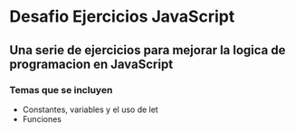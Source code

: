 # Desafio Ejercicios JavaScript

## Una serie de ejercicios para mejorar la logica de programacion en JavaScript

### Temas que se incluyen

+ Constantes, variables y el uso de let
+ Funciones
